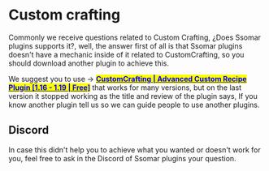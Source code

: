 # Custom crafting

Commonly we receive questions related to Custom Crafting, ¿Does Ssomar plugins supports it?, well, the answer first of all is that Ssomar plugins doesn't have a mechanic inside of it related to CustomCrafting, so you should download another plugin to achieve this.

We suggest you to use -> [<mark style="color:blue;">**CustomCrafting | Advanced Custom Recipe Plugin \[1.16 - 1.19 | Free\]**</mark>](https://www.spigotmc.org/resources/customcrafting-advanced-custom-recipe-plugin-1-16-1-19-free.55883/) that works for many versions, but on the last version it stopped working as the title and review of the plugin says, If you know another plugin tell us so we can guide people to use another plugins.

## Discord

In case this didn't help you to achieve what you wanted or doesn't work for you, feel free to ask in the Discord of Ssomar plugins your question.
